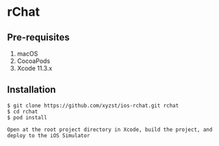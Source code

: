 # rChat

## Pre-requisites
1. macOS
2. CocoaPods
3. Xcode 11.3.x

## Installation
```
$ git clone https://github.com/xyzst/ios-rchat.git rchat
$ cd rchat
$ pod install

Open at the root project directory in Xcode, build the project, and deploy to the iOS Simulator
```
